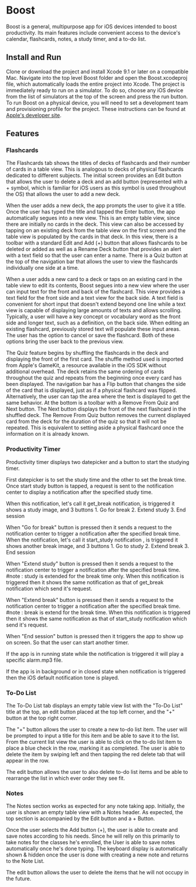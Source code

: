 # Boost
Boost is a general, multipurpose app for iOS devices intended to boost productivity. Its main features include convenient access to the device's calendar, flashcards, notes, a study timer, and a to-do list.

## Install and Run
Clone or download the project and install Xcode 9.1 or later on a compatible Mac. Navigate into the top level Boost folder and open the Boost.xcodeproj file, which automatically loads the entire project into Xcode. The project is immediately ready to run on a simulator. To do so, choose any iOS device from the list of simulators at the top of the screen and press the run button. To run Boost on a physical device, you will need to set a development team and provisioning profile for the project. These instructions can be found at [Apple's developer site](https://developer.apple.com/library/content/documentation/IDEs/Conceptual/AppDistributionGuide/LaunchingYourApponDevices/LaunchingYourApponDevices.html).

## Features

### Flashcards

The Flashcards tab shows the titles of decks of flashcards and their number of cards in a table view. This is analogous to decks of physical flashcards dedicated to different subjects. The initial screen provides an Edit button that allows the user to delete a deck and an add button (represented with a + symbol, which is familiar for iOS users as this symbol is used throughout the OS) that allows the user to add a new deck.

When the user adds a new deck, the app prompts the user to give it a title. Once the user has typed the title and tapped the Enter button, the app automatically segues into a new view. This is an empty table view, since there are initially no cards in the deck. This view can also be accessed by tapping on an existing deck from the table view on the first screen and the table view is populated by the cards in that deck. In this view, there is a toolbar with a standard Edit and Add (+) button that allows flashcards to be deleted or added as well as a Rename Deck button that provides an alert with a text field so that the user can enter a name. There is a Quiz button at the top of the navigation bar that allows the user to view the flashcards individually one side at a time.

When a user adds a new card to a deck or taps on an existing card in the table view to edit its contents, Boost segues into a new view where the user can input text for the front and back of the flashcard. This view provides a text field for the front side and a text view for the back side. A text field is convenient for short input that doesn't extend beyond one line while a text view is capable of displaying large amounts of texts and allows scrolling. Typically, a user will have a key concept or vocabulary word as the front side and longer text, such as a definition, on the back side. When editing an existing flashcard, previously stored text will populate these input areas. The user has the option to cancel or save the flashcard. Both of these options bring the user back to the previous view.

The Quiz feature begins by shuffling the flashcards in the deck and displaying the front of the first card. The shuffle method used is imported from Apple's GameKit, a resource available in the iOS SDK without additional overhead. The deck retains the same ordering of cards throughout the quiz and repeats from the beginning once every card has been displayed. The navigation bar has a Flip button that changes the side of the card that is displayed, just as if a physical flashcard was flipped. Alternatively, the user can tap the area where the text is displayed to get the same behavior. At the bottom is a toolbar with a Remove From Quiz and Next button. The Next button displays the front of the next flashcard in the shuffled deck. The Remove From Quiz button removes the current displayed card from the deck for the duration of the quiz so that it will not be repeated. This is equivalent to setting aside a physical flashcard once the information on it is already known.

### Productivity Timer

Productivity timer displays two datepicker and a button to start the studying timer.

First datepicker is to set the study time and the other to set the break time.
Once start study button is tapped, a request is sent to the notification center to display a notification after the specified study time.

When this notification, let's call it get_break notification, is triggered it shows a study image, and 3 buttons 
	1. Go for break
	2. Extend study
	3. End session

When "Go for break" button is pressed then it sends a request to the notification center to trigger a notification after the specified break time.
When the notification, let's call it start_study notification , is triggered it shows another break image, and 3 buttons
	1. Go to study
	2. Extend break
	3. End session

When "Extend study" button is pressed then it sends a request to the notification center to trigger a notification after the specified break time. #note : study is extended for the break time only.
When this notification is triggered then it shows the same notification as that of get_break notification which send it's request.

When "Extend break" button is pressed then it sends a request to the notification center to trigger a notification after the specified break time. #note : break is extend for the break time.
When this notification is triggered then it shows the same notification as that of start_study notification which send it's request.

When "End session" button is pressed then it triggers the app to show up on screen. So that the user can start another timer.

If the app is in running state while the notification is triggered it will play a specific alarm.mp3 file.

If the app is in background or in closed state when notification is triggered then the iOS default notification tone is played.

### To-Do List

The To-Do List tab displays an empty table view list with the "To-Do List" title at the top, an edit button placed at the top left corner, and the "+" button at the top right corner. 

The "+" button allows the user to create a new to-do list item. The user will be prompted to input a title for this item and be able to save it to the list. From the current list view the user is able to click on the to-do list item to place a blue check in the row, marking it as completed. The user is able to delete the item by swiping left and then tapping the red delete tab that will appear in the row. 

The edit button allows the user to also delete to-do list items and be able to rearrange the list in which ever order they see fit.

### Notes

The Notes section works as expected for any note taking app. Initially, the user is shown an empty table view with a Notes header. As expected, the top section is accompanied by the Edit button and a + Button.

Once the user selects the Add button (+), the user is able to create and save notes according to his needs. Since he will relly on this primarily to take notes for the classes he's enrolled, the User is able to save notes automatically once he's done typing. The keyboard display is automatically shown & hidden once the user is done with creating a new note and returns to the Note List.

The edit button allows the user to delete the items that he will not occupy in the future.
